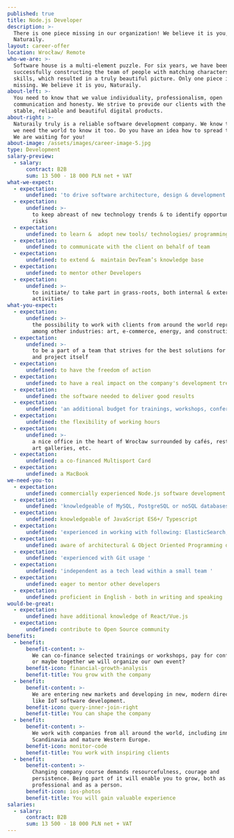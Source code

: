 ```yaml
---
published: true
title: Node.js Developer
description: >-
  There is one piece missing in our organization! We believe it is you,
  Naturaily.
layout: career-offer
location: Wrocław/ Remote
who-we-are: >-
  Software house is a multi-element puzzle. For six years, we have been
  successfully constructing the team of people with matching characters and
  skills, which resulted in a truly beautiful picture. Only one piece is
  missing. We believe it is you, Naturaily.
about-left: >-
  You need to know that we value individuality, professionalism, open
  communication and honesty. We strive to provide our clients with the best,
  stable, reliable and beautiful digital products.
about-right: >-
  Naturaily truly is a reliable software development company. We know that, and
  we need the world to know it too. Do you have an idea how to spread the word?
  We are waiting for you!
about-image: /assets/images/career-image-5.jpg
type: Development
salary-preview:
  - salary:
      contract: B2B
      sum: 13 500 - 18 000 PLN net + VAT
what-we-expect:
  - expectation:
      undefined: 'to drive software architecture, design & development activities '
  - expectation:
      undefined: >-
        to keep abreast of new technology trends & to identify opportunities and
        risks
  - expectation:
      undefined: to learn &  adopt new tools/ technologies/ programming languages
  - expectation:
      undefined: to communicate with the client on behalf of team
  - expectation:
      undefined: to extend &  maintain DevTeam’s knowledge base
  - expectation:
      undefined: to mentor other Developers
  - expectation:
      undefined: >-
        to initiate/ to take part in grass-roots, both internal & external
        activities
what-you-expect:
  - expectation:
      undefined: >-
        the possibility to work with clients from around the world representing,
        among other industries: art, e-commerce, energy, and construction
  - expectation:
      undefined: >-
        to be a part of a team that strives for the best solutions for client
        and project itself
  - expectation:
      undefined: to have the freedom of action
  - expectation:
      undefined: to have a real impact on the company's development trends
  - expectation:
      undefined: the software needed to deliver good results
  - expectation:
      undefined: 'an additional budget for trainings, workshops, conferences, etc.'
  - expectation:
      undefined: the flexibility of working hours
  - expectation:
      undefined: >-
        a nice office in the heart of Wrocław surrounded by cafés, restaurants,
        art galleries, etc.
  - expectation:
      undefined: a co-financed Multisport Card
  - expectation:
      undefined: a MacBook
we-need-you-to:
  - expectation:
      undefined: commercially experienced Node.js software development
  - expectation:
      undefined: 'knowledgeable of MySQL, PostgreSQL or noSQL databases'
  - expectation:
      undefined: knowledgeable of JavaScript ES6+/ Typescript
  - expectation:
      undefined: 'experienced in working with following: ElasticSearch, Docker'
  - expectation:
      undefined: aware of architectural & Object Oriented Programming design patterns
  - expectation:
      undefined: 'experienced with Git usage '
  - expectation:
      undefined: 'independent as a tech lead within a small team '
  - expectation:
      undefined: eager to mentor other developers
  - expectation:
      undefined: proficient in English - both in writing and speaking
would-be-great:
  - expectation:
      undefined: have additional knowledge of React/Vue.js
  - expectation:
      undefined: contribute to Open Source community
benefits:
  - benefit:
      benefit-content: >-
        We can co-finance selected trainings or workshops, pay for conferences,
        or maybe together we will organize our own event?
      benefit-icon: financial-growth-analysis
      benefit-title: You grow with the company
  - benefit:
      benefit-content: >-
        We are entering new markets and developing in new, modern directions,
        like IoT software development.
      benefit-icon: query-inner-join-right
      benefit-title: You can shape the company
  - benefit:
      benefit-content: >-
        We work with companies from all around the world, including innovative
        Scandinavia and mature Western Europe.
      benefit-icon: monitor-code
      benefit-title: You work with inspiring clients
  - benefit:
      benefit-content: >-
        Changing company course demands resourcefulness, courage and
        persistence. Being part of it will enable you to grow, both as a
        professional and as a person.
      benefit-icon: ios-photos
      benefit-title: You will gain valuable experience
salaries:
  - salary:
      contract: B2B
      sum: 13 500 - 18 000 PLN net + VAT
---
```


